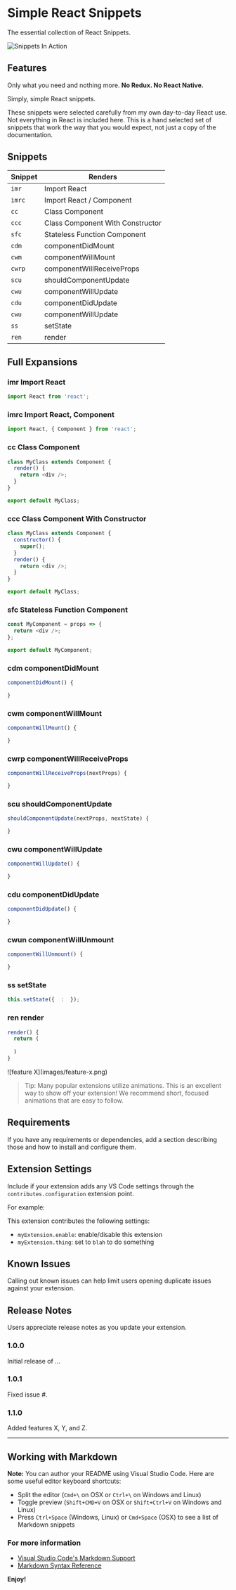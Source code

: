 # Simple React Snippets

The essential collection of React Snippets.

![Snippets In Action](https://i.imgur.com/kfRAL5q.gifv)

## Features

Only what you need and nothing more. **No Redux. No React Native.** 

Simply, simple React snippets. 

These snippets were selected carefully from my own day-to-day React use. Not everything in React is included here. This is a hand selected set of snippets that work the way that you would expect, not just a copy of the documentation.

## Snippets


| Snippet                | Renders           |
| ---------------------- | ------------------- |
| `imr`                  | Import React |
| `imrc`                 | Import React / Component |
| `cc`                   | Class Component |
| `ccc`                  | Class Component With Constructor |
| `sfc`                  | Stateless Function Component |
| `cdm`                  | componentDidMount |
| `cwm`                  | componentWillMount |
| `cwrp`                 | componentWillReceiveProps |
| `scu`                  | shouldComponentUpdate  |
| `cwu`                  | componentWillUpdate |
| `cdu`                  | componentDidUpdate |
| `cwu`                  | componentWillUpdate |
| `ss`                   | setState |
| `ren`                  | render |

## Full Expansions

### imr       Import React
```javascript
import React from 'react';
```
### imrc      Import React, Component
```javascript
import React, { Component } from 'react';
```

### cc        Class Component
```javascript
class MyClass extends Component {
  render() {
    return <div />;
  }
}

export default MyClass;
```

### ccc       Class Component With Constructor
```javascript
class MyClass extends Component {
  constructor() {
    super();
  }
  render() {
    return <div />;
  }
}

export default MyClass;
```

### sfc       Stateless Function Component
```javascript
const MyComponent = props => {
  return <div />;
};

export default MyComponent;
```

### cdm       componentDidMount
```javascript
componentDidMount() {

}
```

### cwm       componentWillMount
```javascript
componentWillMount() {

}
```

### cwrp      componentWillReceiveProps
```javascript
componentWillReceiveProps(nextProps) {

}
```

### scu       shouldComponentUpdate
```javascript
shouldComponentUpdate(nextProps, nextState) {

}
```

### cwu       componentWillUpdate
```javascript
componentWillUpdate() {

}
```

### cdu       componentDidUpdate
```javascript
componentDidUpdate() {

}
```

### cwun      componentWillUnmount
```javascript
componentWillUnmount() {

}
```

### ss        setState
```javascript
this.setState({  :  });  
```

### ren       render
```javascript
render() {
  return (
      
  )
}
```

\!\[feature X\]\(images/feature-x.png\)

> Tip: Many popular extensions utilize animations. This is an excellent way to show off your extension! We recommend short, focused animations that are easy to follow.

## Requirements

If you have any requirements or dependencies, add a section describing those and how to install and configure them.

## Extension Settings

Include if your extension adds any VS Code settings through the `contributes.configuration` extension point.

For example:

This extension contributes the following settings:

* `myExtension.enable`: enable/disable this extension
* `myExtension.thing`: set to `blah` to do something

## Known Issues

Calling out known issues can help limit users opening duplicate issues against your extension.

## Release Notes

Users appreciate release notes as you update your extension.

### 1.0.0

Initial release of ...

### 1.0.1

Fixed issue #.

### 1.1.0

Added features X, Y, and Z.

-----------------------------------------------------------------------------------------------------------

## Working with Markdown

**Note:** You can author your README using Visual Studio Code.  Here are some useful editor keyboard shortcuts:

* Split the editor (`Cmd+\` on OSX or `Ctrl+\` on Windows and Linux)
* Toggle preview (`Shift+CMD+V` on OSX or `Shift+Ctrl+V` on Windows and Linux)
* Press `Ctrl+Space` (Windows, Linux) or `Cmd+Space` (OSX) to see a list of Markdown snippets

### For more information

* [Visual Studio Code's Markdown Support](http://code.visualstudio.com/docs/languages/markdown)
* [Markdown Syntax Reference](https://help.github.com/articles/markdown-basics/)

**Enjoy!**